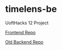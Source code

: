 # timelens-be
UoftHacks 12 Project

[Frontend Repo](https://github.com/anthonytecsa/TimeLens)


[Old Backend Repo](https://github.com/kkatherineliu/timelens-be)
